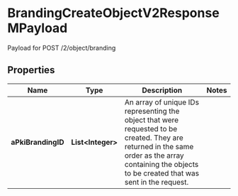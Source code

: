 

# BrandingCreateObjectV2ResponseMPayload

Payload for POST /2/object/branding

## Properties

| Name | Type | Description | Notes |
|------------ | ------------- | ------------- | -------------|
|**aPkiBrandingID** | **List&lt;Integer&gt;** | An array of unique IDs representing the object that were requested to be created.  They are returned in the same order as the array containing the objects to be created that was sent in the request. |  |



